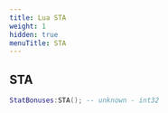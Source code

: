 ```yaml
---
title: Lua STA
weight: 1
hidden: true
menuTitle: STA
---
```

## STA
```lua
StatBonuses:STA(); -- unknown - int32
```